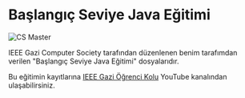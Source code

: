# Başlangıç Seviye Java Eğitimi

![CS Master](https://user-images.githubusercontent.com/54077855/113422866-1a645700-93d6-11eb-8120-5b79b5f315ab.png)

IEEE Gazi Computer Society tarafından düzenlenen benim tarafımdan verilen "Başlangıç Seviye Java Eğitimi" dosyalarıdır.

Bu eğitimin kayıtlarına [IEEE Gazi Öğrenci Kolu](https://www.youtube.com/channel/UCNkeS-ySJAxN3jwUO5Y_zPA) YouTube kanalından ulaşabilirsiniz.


